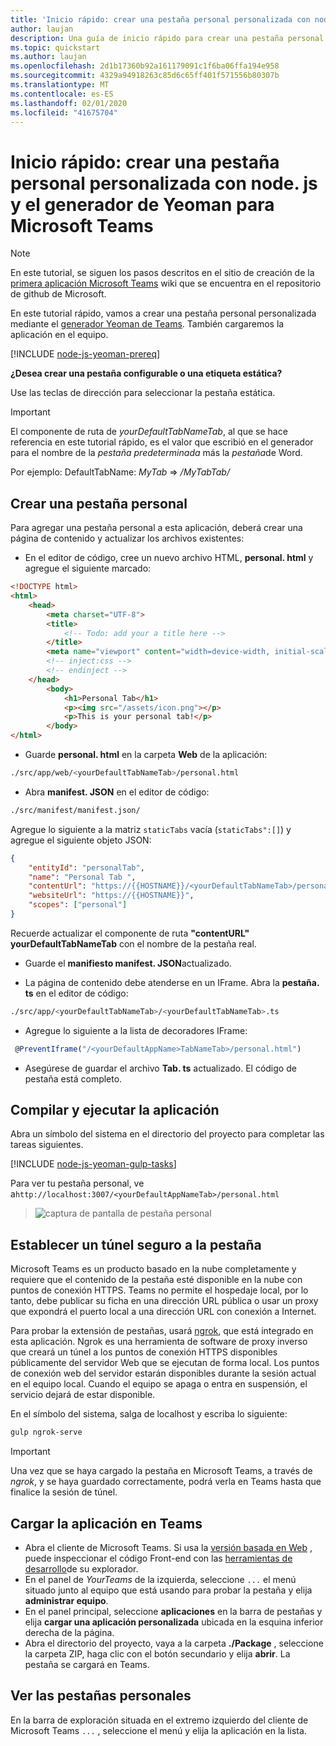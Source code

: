 ```yaml
---
title: 'Inicio rápido: crear una pestaña personal personalizada con node. js y el generador de Yeoman para Microsoft Teams'
author: laujan
description: Una guía de inicio rápido para crear una pestaña personal con el generador de Yeoman para Microsoft Teams.
ms.topic: quickstart
ms.author: laujan
ms.openlocfilehash: 2d1b17360b92a161179091c1f6ba06ffa194e958
ms.sourcegitcommit: 4329a94918263c85d6c65ff401f571556b80307b
ms.translationtype: MT
ms.contentlocale: es-ES
ms.lasthandoff: 02/01/2020
ms.locfileid: "41675704"
---
```

# <a name="quickstart-create-a-custom-personal-tab-with-nodejs-and-the-yeoman-generator-for-microsoft-teams"></a>Inicio rápido: crear una pestaña personal personalizada con node. js y el generador de Yeoman para Microsoft Teams

>[!NOTE]
>En este tutorial, se siguen los pasos descritos en el sitio de creación de la [primera aplicación Microsoft Teams](https://github.com/OfficeDev/generator-teams/wiki/Build-Your-First-Microsoft-Teams-App) wiki que se encuentra en el repositorio de github de Microsoft.

En este tutorial rápido, vamos a crear una pestaña personal personalizada mediante el [generador Yeoman de Teams](https://github.com/OfficeDev/generator-teams/wiki/Build-Your-First-Microsoft-Teams-App). También cargaremos la aplicación en el equipo.

[!INCLUDE [node-js-yeoman-prereq](~/includes/tabs/node-js-yeoman-prereq.md)]

**¿Desea crear una pestaña configurable o una etiqueta estática?**

Use las teclas de dirección para seleccionar la pestaña estática.

>[!IMPORTANT]
>El componente de ruta de *yourDefaultTabNameTab*, al que se hace referencia en este tutorial rápido, es el valor que escribió en el generador para el nombre de la *pestaña predeterminada* más la *pestaña*de Word.
>
>Por ejemplo: DefaultTabName: *MyTab* => */MyTabTab/*

## <a name="create-your-personal-tab"></a>Crear una pestaña personal

Para agregar una pestaña personal a esta aplicación, deberá crear una página de contenido y actualizar los archivos existentes:

- En el editor de código, cree un nuevo archivo HTML, **personal. html** y agregue el siguiente marcado:

```html
<!DOCTYPE html>
<html>
    <head>
        <meta charset="UTF-8">
        <title>
            <!-- Todo: add your a title here -->
        </title>
        <meta name="viewport" content="width=device-width, initial-scale=1.0">
        <!-- inject:css -->
        <!-- endinject -->
    </head>
        <body>
            <h1>Personal Tab</h1>
            <p><img src="/assets/icon.png"></p>
            <p>This is your personal tab!</p>
        </body>
</html>
```

- Guarde **personal. html** en la carpeta **Web** de la aplicación:

```bash
./src/app/web/<yourDefaultTabNameTab>/personal.html
```

- Abra **manifest. JSON** en el editor de código:

```bash
./src/manifest/manifest.json/
```

Agregue lo siguiente a la matriz `staticTabs` vacía (`staticTabs":[]`) y agregue el siguiente objeto JSON:

```json
{
    "entityId": "personalTab",
    "name": "Personal Tab ",
    "contentUrl": "https://{{HOSTNAME}}/<yourDefaultTabNameTab>/personal.html",
    "websiteUrl": "https://{{HOSTNAME}}",
    "scopes": ["personal"]
}

```

Recuerde actualizar el componente de ruta **"contentURL"** **yourDefaultTabNameTab** con el nombre de la pestaña real.

- Guarde el **manifiesto manifest. JSON**actualizado.

- La página de contenido debe atenderse en un IFrame. Abra la **pestaña. ts** en el editor de código:

 ```bash
./src/app/<yourDefaultTabNameTab>/<yourDefaultTabNameTab>.ts
```

- Agregue lo siguiente a la lista de decoradores IFrame:

```typescript
 @PreventIframe("/<yourDefaultAppName>TabNameTab>/personal.html")
```

- Asegúrese de guardar el archivo **Tab. ts** actualizado. El código de pestaña está completo.

## <a name="build-and-run-your-application"></a>Compilar y ejecutar la aplicación

Abra un símbolo del sistema en el directorio del proyecto para completar las tareas siguientes.

[!INCLUDE [node-js-yeoman-gulp-tasks](~/includes/tabs/node-js-yeoman-gulp-tasks.md)]

Para ver tu pestaña personal, ve a`http://localhost:3007/<yourDefaultAppNameTab>/personal.html`

>![captura de pantalla de pestaña personal](/microsoftteams/platform/assets/images/tab-images/personalTab.PNG)

## <a name="establish-a-secure-tunnel-to-your-tab"></a>Establecer un túnel seguro a la pestaña

Microsoft Teams es un producto basado en la nube completamente y requiere que el contenido de la pestaña esté disponible en la nube con puntos de conexión HTTPS. Teams no permite el hospedaje local, por lo tanto, debe publicar su ficha en una dirección URL pública o usar un proxy que expondrá el puerto local a una dirección URL con conexión a Internet.

Para probar la extensión de pestañas, usará [ngrok](https://ngrok.com/docs), que está integrado en esta aplicación. Ngrok es una herramienta de software de proxy inverso que creará un túnel a los puntos de conexión HTTPS disponibles públicamente del servidor Web que se ejecutan de forma local. Los puntos de conexión web del servidor estarán disponibles durante la sesión actual en el equipo local. Cuando el equipo se apaga o entra en suspensión, el servicio dejará de estar disponible.

En el símbolo del sistema, salga de localhost y escriba lo siguiente:

```bash
gulp ngrok-serve
```

> [!IMPORTANT]
> Una vez que se haya cargado la pestaña en Microsoft Teams, a través de *ngrok*, y se haya guardado correctamente, podrá verla en Teams hasta que finalice la sesión de túnel.

## <a name="upload-your-application-to-teams"></a>Cargar la aplicación en Teams

- Abra el cliente de Microsoft Teams. Si usa la [versión basada en Web](https://teams.microsoft.com) , puede inspeccionar el código Front-end con las [herramientas de desarrollo](~/tabs/how-to/developer-tools.md)de su explorador.
- En el panel de *YourTeams* de la izquierda, seleccione `...` el menú situado junto al equipo que está usando para probar la pestaña y elija **administrar equipo**.
- En el panel principal, seleccione **aplicaciones** en la barra de pestañas y elija **cargar una aplicación personalizada** ubicada en la esquina inferior derecha de la página.
- Abra el directorio del proyecto, vaya a la carpeta **./Package** , seleccione la carpeta ZIP, haga clic con el botón secundario y elija **abrir**. La pestaña se cargará en Teams.

## <a name="view-your-personal-tabs"></a>Ver las pestañas personales

En la barra de exploración situada en el extremo izquierdo del cliente de Microsoft Teams `...` , seleccione el menú y elija la aplicación en la lista.
